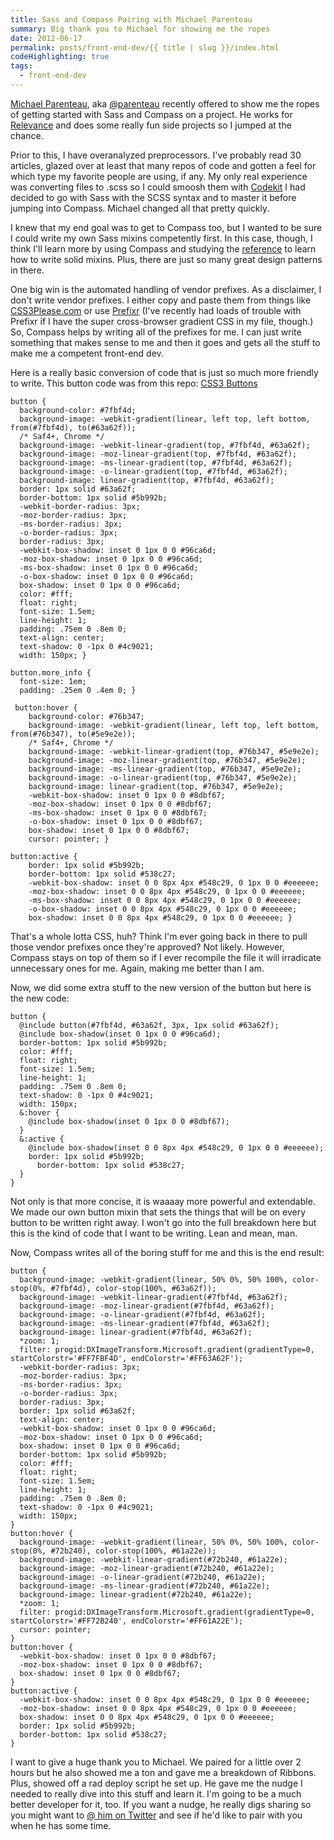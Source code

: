 ```yaml
---
title: Sass and Compass Pairing with Michael Parenteau
summary: Big thank you to Michael for showing me the ropes
date: 2012-06-17
permalink: posts/front-end-dev/{{ title | slug }}/index.html
codeHighlighting: true
tags:
  - front-end-dev
---
```


[Michael Parenteau](http://michaelparenteau.com), aka [@parenteau](http://twitter.com/parenteau) recently offered to show me the ropes of getting started with Sass and Compass on a project. He works for [Relevance](http://thinkrelevance.com) and does some really fun side projects so I jumped at the chance.

Prior to this, I have overanalyzed preprocessors. I've probably read 30 articles, glazed over at least that many repos of code and gotten a feel for which type my favorite people are using, if any. My only real experience was converting files to .scss so I could smoosh them with [Codekit](http://incident57.com/codekit) I had decided to go with Sass with the SCSS syntax and to master it before jumping into Compass. Michael changed all that pretty quickly.

I knew that my end goal was to get to Compass too, but I wanted to be sure I could write my own Sass mixins competently first. In this case, though, I think I'll learn more by using Compass and studying the [reference](http://compass-style.org/reference/compass) to learn how to write solid mixins. Plus, there are just so many great design patterns in there.

One big win is the automated handling of vendor prefixes. As a disclaimer, I don't write vendor prefixes. I either copy and paste them from things like [CSS3Please.com](http://css3please.com) or use [Prefixr](http://prefixr.com) (I've recently had loads of trouble with Prefixr if I have the super cross-browser gradient CSS in my file, though.) So, Compass helps by writing all of the prefixes for me. I can just write something that makes sense to me and then it goes and gets all the stuff to make me a competent front-end dev.

Here is a really basic conversion of code that is just so much more friendly to write. This button code was from this repo: [CSS3 Buttons](https://github.com/ubuwaits/css3-buttons)

    button {
      background-color: #7fbf4d;
      background-image: -webkit-gradient(linear, left top, left bottom, from(#7fbf4d), to(#63a62f));
      /* Saf4+, Chrome */
      background-image: -webkit-linear-gradient(top, #7fbf4d, #63a62f);
      background-image: -moz-linear-gradient(top, #7fbf4d, #63a62f);
      background-image: -ms-linear-gradient(top, #7fbf4d, #63a62f);
      background-image: -o-linear-gradient(top, #7fbf4d, #63a62f);
      background-image: linear-gradient(top, #7fbf4d, #63a62f);
      border: 1px solid #63a62f;
      border-bottom: 1px solid #5b992b;
      -webkit-border-radius: 3px;
      -moz-border-radius: 3px;
      -ms-border-radius: 3px;
      -o-border-radius: 3px;
      border-radius: 3px;
      -webkit-box-shadow: inset 0 1px 0 0 #96ca6d;
      -moz-box-shadow: inset 0 1px 0 0 #96ca6d;
      -ms-box-shadow: inset 0 1px 0 0 #96ca6d;
      -o-box-shadow: inset 0 1px 0 0 #96ca6d;
      box-shadow: inset 0 1px 0 0 #96ca6d;
      color: #fff;
      float: right;
      font-size: 1.5em;
      line-height: 1;
      padding: .75em 0 .8em 0;
      text-align: center;
      text-shadow: 0 -1px 0 #4c9021;
      width: 150px; }

    button.more_info {
      font-size: 1em;
      padding: .25em 0 .4em 0; }

     button:hover {
        background-color: #76b347;
        background-image: -webkit-gradient(linear, left top, left bottom, from(#76b347), to(#5e9e2e));
        /* Saf4+, Chrome */
        background-image: -webkit-linear-gradient(top, #76b347, #5e9e2e);
        background-image: -moz-linear-gradient(top, #76b347, #5e9e2e);
        background-image: -ms-linear-gradient(top, #76b347, #5e9e2e);
        background-image: -o-linear-gradient(top, #76b347, #5e9e2e);
        background-image: linear-gradient(top, #76b347, #5e9e2e);
        -webkit-box-shadow: inset 0 1px 0 0 #8dbf67;
        -moz-box-shadow: inset 0 1px 0 0 #8dbf67;
        -ms-box-shadow: inset 0 1px 0 0 #8dbf67;
        -o-box-shadow: inset 0 1px 0 0 #8dbf67;
        box-shadow: inset 0 1px 0 0 #8dbf67;
        cursor: pointer; }

    button:active {
        border: 1px solid #5b992b;
        border-bottom: 1px solid #538c27;
        -webkit-box-shadow: inset 0 0 8px 4px #548c29, 0 1px 0 0 #eeeeee;
        -moz-box-shadow: inset 0 0 8px 4px #548c29, 0 1px 0 0 #eeeeee;
        -ms-box-shadow: inset 0 0 8px 4px #548c29, 0 1px 0 0 #eeeeee;
        -o-box-shadow: inset 0 0 8px 4px #548c29, 0 1px 0 0 #eeeeee;
        box-shadow: inset 0 0 8px 4px #548c29, 0 1px 0 0 #eeeeee; }

That's a whole lotta CSS, huh? Think I'm ever going back in there to pull those vendor prefixes once they're approved? Not likely. However, Compass stays on top of them so if I ever recompile the file it will irradicate unnecessary ones for me. Again, making me better than I am.

Now, we did some extra stuff to the new version of the button but here is the new code:

    button {
      @include button(#7fbf4d, #63a62f, 3px, 1px solid #63a62f);
      @include box-shadow(inset 0 1px 0 0 #96ca6d);
      border-bottom: 1px solid #5b992b;
      color: #fff;
      float: right;
      font-size: 1.5em;
      line-height: 1;
      padding: .75em 0 .8em 0;
      text-shadow: 0 -1px 0 #4c9021;
      width: 150px;
      &:hover {
        @include box-shadow(inset 0 1px 0 0 #8dbf67);
      }
      &:active {
        @include box-shadow(inset 0 0 8px 4px #548c29, 0 1px 0 0 #eeeeee);
        border: 1px solid #5b992b;
          border-bottom: 1px solid #538c27;
      } 
    }

Not only is that more concise, it is waaaay more powerful and extendable. We made our own button mixin that sets the things that will be on every button to be written right away. I won't go into the full breakdown here but this is the kind of code that I want to be writing. Lean and mean, man.

Now, Compass writes all of the boring stuff for me and this is the end result:

    button {
      background-image: -webkit-gradient(linear, 50% 0%, 50% 100%, color-stop(0%, #7fbf4d), color-stop(100%, #63a62f));
      background-image: -webkit-linear-gradient(#7fbf4d, #63a62f);
      background-image: -moz-linear-gradient(#7fbf4d, #63a62f);
      background-image: -o-linear-gradient(#7fbf4d, #63a62f);
      background-image: -ms-linear-gradient(#7fbf4d, #63a62f);
      background-image: linear-gradient(#7fbf4d, #63a62f);
      *zoom: 1;
      filter: progid:DXImageTransform.Microsoft.gradient(gradientType=0, startColorstr='#FF7FBF4D', endColorstr='#FF63A62F');
      -webkit-border-radius: 3px;
      -moz-border-radius: 3px;
      -ms-border-radius: 3px;
      -o-border-radius: 3px;
      border-radius: 3px;
      border: 1px solid #63a62f;
      text-align: center;
      -webkit-box-shadow: inset 0 1px 0 0 #96ca6d;
      -moz-box-shadow: inset 0 1px 0 0 #96ca6d;
      box-shadow: inset 0 1px 0 0 #96ca6d;
      border-bottom: 1px solid #5b992b;
      color: #fff;
      float: right;
      font-size: 1.5em;
      line-height: 1;
      padding: .75em 0 .8em 0;
      text-shadow: 0 -1px 0 #4c9021;
      width: 150px;
    }
    button:hover {
      background-image: -webkit-gradient(linear, 50% 0%, 50% 100%, color-stop(0%, #72b240), color-stop(100%, #61a22e));
      background-image: -webkit-linear-gradient(#72b240, #61a22e);
      background-image: -moz-linear-gradient(#72b240, #61a22e);
      background-image: -o-linear-gradient(#72b240, #61a22e);
      background-image: -ms-linear-gradient(#72b240, #61a22e);
      background-image: linear-gradient(#72b240, #61a22e);
      *zoom: 1;
      filter: progid:DXImageTransform.Microsoft.gradient(gradientType=0, startColorstr='#FF72B240', endColorstr='#FF61A22E');
      cursor: pointer;
    }
    button:hover {
      -webkit-box-shadow: inset 0 1px 0 0 #8dbf67;
      -moz-box-shadow: inset 0 1px 0 0 #8dbf67;
      box-shadow: inset 0 1px 0 0 #8dbf67;
    }
    button:active {
      -webkit-box-shadow: inset 0 0 8px 4px #548c29, 0 1px 0 0 #eeeeee;
      -moz-box-shadow: inset 0 0 8px 4px #548c29, 0 1px 0 0 #eeeeee;
      box-shadow: inset 0 0 8px 4px #548c29, 0 1px 0 0 #eeeeee;
      border: 1px solid #5b992b;
      border-bottom: 1px solid #538c27;
    }

I want to give a huge thank you to Michael. We paired for a little over 2 hours but he also showed me a ton and gave me a breakdown of Ribbons. Plus, showed off a rad deploy script he set up. He gave me the nudge I needed to really dive into this stuff and learn it. I'm going to be a much better developer for it, too. If you want a nudge, he really digs sharing so you might want to [@ him on Twitter](http://twitter.com/parenteau) and see if he'd like to pair with you when he has some time.
